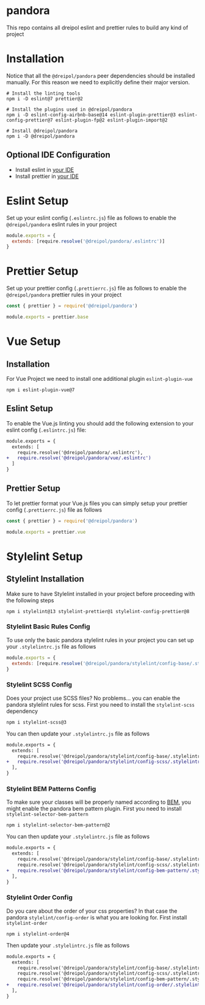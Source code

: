# pandora
This repo contains all dreipol eslint and prettier rules to build any kind of project


# Installation

Notice that all the `@dreipol/pandora` peer dependencies should be installed manually. For this reason we need to explicitly define their major version.

```shell
# Install the linting tools
npm i -D eslint@7 prettier@2

# Install the plugins used in @dreipol/pandora
npm i -D eslint-config-airbnb-base@14 eslint-plugin-prettier@3 eslint-config-prettier@7 eslint-plugin-fp@2 eslint-plugin-import@2

# Install @dreipol/pandora
npm i -D @dreipol/pandora
```

## Optional IDE Configuration

- Install eslint in [your IDE](https://eslint.org/docs/user-guide/integrations)
- Install prettier in [your IDE](https://prettier.io/docs/en/editors.html)

# Eslint Setup

Set up your eslint config (`.eslintrc.js`) file as follows to enable the `@dreipol/pandora` eslint rules in your project

```js
module.exports = {
  extends: [require.resolve('@dreipol/pandora/.eslintrc')]
}
```

# Prettier Setup

Set up your prettier config (`.prettierrc.js`) file as follows to enable the `@dreipol/pandora` prettier rules in your project

```js
const { prettier } = require('@dreipol/pandora')

module.exports = prettier.base
```


# Vue Setup

## Installation

For Vue Project we need to install one additional plugin `eslint-plugin-vue`

```shell
npm i eslint-plugin-vue@7
```

## Eslint Setup

To enable the Vue.js linting you should add the following extension to your eslint config (`.eslintrc.js`) file:

```diff
module.exports = {
  extends: [
    require.resolve('@dreipol/pandora/.eslintrc'), 
+   require.resolve('@dreipol/pandora/vue/.eslintrc')
  ]
}
```

## Prettier Setup

To let prettier format your Vue.js files you can simply setup your prettier config (`.prettierrc.js`) file as follows

```js
const { prettier } = require('@dreipol/pandora')

module.exports = prettier.vue
```

# Stylelint Setup

## Stylelint Installation
Make sure to have Stylelint installed in your project before proceeding with the following steps

```shell
npm i stylelint@13 stylelint-prettier@1 stylelint-config-prettier@8
```

### Stylelint Basic Rules Config
To use only the basic pandora stylelint rules in your project you can set up your `.stylelintrc.js` file as follows

```js
module.exports = {
  extends: [require.resolve('@dreipol/pandora/stylelint/config-base/.stylelintrc')],
}
```


### Stylelint SCSS Config
Does your project use SCSS files? No problems... you can enable the pandora stylelint rules for scss. 
First you need to install the `stylelint-scss` dependency

```shell
npm i stylelint-scss@3
```

You can then update your `.stylelintrc.js` file as follows

```diff
module.exports = {
  extends: [
    require.resolve('@dreipol/pandora/stylelint/config-base/.stylelintrc')
+   require.resolve('@dreipol/pandora/stylelint/config-scss/.stylelintrc'),
  ],
}
```

### Stylelint BEM Patterns Config
To make sure your classes will be properly named according to [BEM](http://getbem.com/), you might enable the pandora bem pattern plugin.
First you need to install `stylelint-selector-bem-pattern`

```shell
npm i stylelint-selector-bem-pattern@2
```

You can then update your `.stylelintrc.js` file as follows

```diff
module.exports = {
  extends: [
    require.resolve('@dreipol/pandora/stylelint/config-base/.stylelintrc')
    require.resolve('@dreipol/pandora/stylelint/config-scss/.stylelintrc'),
+   require.resolve('@dreipol/pandora/stylelint/config-bem-pattern/.stylelintrc')
  ],
}
```

### Stylelint Order Config
Do you care about the order of your css properties? In that case the pandora `stylelint/config-order` is what you are looking for.
First install `stylelint-order`

```shell
npm i stylelint-order@4
```

Then update your `.stylelintrc.js` file as follows

```diff
module.exports = {
  extends: [
    require.resolve('@dreipol/pandora/stylelint/config-base/.stylelintrc')
    require.resolve('@dreipol/pandora/stylelint/config-scss/.stylelintrc'),
    require.resolve('@dreipol/pandora/stylelint/config-bem-pattern/.stylelintrc'),
+   require.resolve('@dreipol/pandora/stylelint/config-order/.stylelintrc')
  ],
}
```

